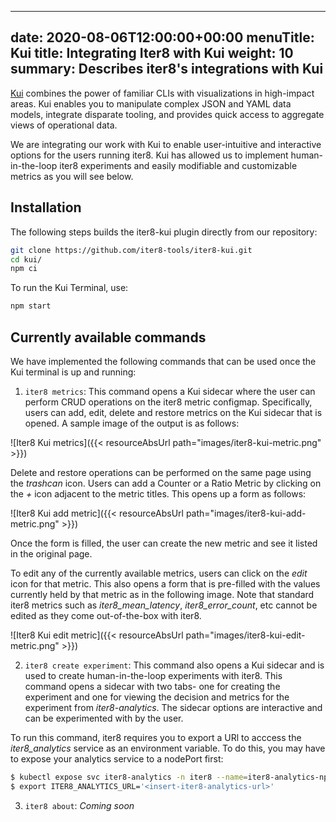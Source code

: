 
---
date: 2020-08-06T12:00:00+00:00
menuTitle: Kui
title: Integrating Iter8 with Kui
weight: 10
summary: Describes iter8's integrations with Kui
---

[Kui](https://kui.tools) combines the power of familiar CLIs with visualizations in high-impact areas. Kui enables you to manipulate complex JSON and YAML data models, integrate disparate tooling, and provides quick access to aggregate views of operational data.

We are integrating our work with Kui to enable user-intuitive and interactive options for the users running iter8. Kui has allowed us to implement human-in-the-loop iter8 experiments and easily modifiable and customizable metrics as you will see below.

## Installation

The following steps builds the iter8-kui plugin directly from our repository:

```sh
git clone https://github.com/iter8-tools/iter8-kui.git
cd kui/
npm ci
```

To run the Kui Terminal, use:

```sh
npm start
```

## Currently available commands

We have implemented the following commands that can be used once the Kui terminal is up and running:
1. `iter8 metrics`: This command opens a Kui sidecar where the user can perform CRUD operations on the iter8 metric configmap. Specifically, users can add, edit, delete and restore metrics on the Kui sidecar that is opened. A sample image of the output is as follows:

![Iter8 Kui metrics]({{< resourceAbsUrl path="images/iter8-kui-metric.png" >}})

Delete and restore operations can be performed on the same page using the _trashcan_ icon. Users can add a Counter or a Ratio Metric by clicking on the _+_ icon adjacent to the metric titles. This opens up a form as follows:

![Iter8 Kui add metric]({{< resourceAbsUrl path="images/iter8-kui-add-metric.png" >}})

Once the form is filled, the user can create the new metric and see it listed in the original page.

To edit any of the currently available metrics, users can click on the _edit_ icon for that metric. This also opens a form that is pre-filled with the values currently held by that metric as in the following image. Note that standard iter8 metrics such as _iter8_mean_latency_, _iter8_error_count_, etc cannot be edited as they come out-of-the-box with iter8.

![Iter8 Kui edit metric]({{< resourceAbsUrl path="images/iter8-kui-edit-metric.png" >}})

2. `iter8 create experiment`: This command also opens a Kui sidecar and is used to create human-in-the-loop experiments with iter8. This command opens a sidecar with two tabs- one for creating the experiment and one for viewing the decision and metrics for the experiment from _iter8-analytics_. The sidecar options are interactive and can be experimented with by the user.

To run this command, iter8 requires you to export a URl to acccess the _iter8_analytics_ service as an environment variable. To do this, you may have to expose your analytics service to a nodePort first:

```sh
$ kubectl expose svc iter8-analytics -n iter8 --name=iter8-analytics-np --type=NodePort
$ export ITER8_ANALYTICS_URL='<insert-iter8-analytics-url>'
```

3. `iter8 about`: _Coming soon_
